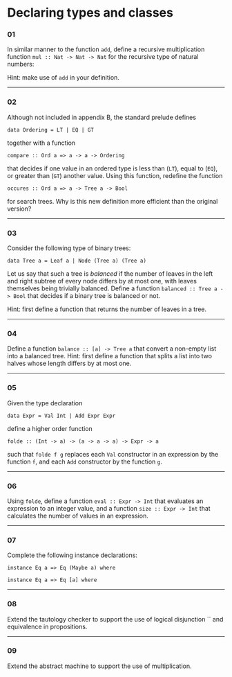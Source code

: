# Declaring types and classes

### 01
In similar manner to the function `add`, define a recursive multiplication function
`mul :: Nat -> Nat -> Nat` for the recursive type of natural numbers:

Hint: make use of `add` in your definition.

---

### 02
Although not included in appendix B, the standard prelude defines

```
data Ordering = LT | EQ | GT
```

together with a function

```
compare :: Ord a => a -> a -> Ordering
```
that decides if one value in an ordered type is less than (`LT`), equal to (`EQ`),
or greater than (`GT`) another value. Using this function, redefine the function
```
occures :: Ord a => a -> Tree a -> Bool
```
for search trees. Why is this new definition more efficient than the original version?

---

### 03
Consider the following type of binary trees:
```
data Tree a = Leaf a | Node (Tree a) (Tree a)
```
Let us say that such a tree is _balanced_ if the number of leaves in the left 
and right subtree of every node differs by at most one, with leaves themselves
being trivially balanced. Define a function `balanced :: Tree a -> Bool` that decides if a binary tree is 
balanced or not. 

Hint: first define a function that returns the number of leaves in a tree.

---

### 04
Define a function `balance :: [a] -> Tree a` that convert a non-empty list into a 
balanced tree.
Hint: first define a function that splits a list into two halves whose length differs by at most one.

---

### 05
Given the type declaration

```
data Expr = Val Int | Add Expr Expr
```

define a higher order function

```
folde :: (Int -> a) -> (a -> a -> a) -> Expr -> a
```

such that `folde f g` replaces each `Val` constructor in an expression by the
function `f`, and each `Add` constructor by the function `g`.

---

### 06
Using `folde`, define a function `eval :: Expr -> Int` that evaluates an expression
to an integer value, and a function `size :: Expr -> Int` that calculates the number 
of values in an expression.   

---

### 07
Complete the following instance declarations:
```
instance Eq a => Eq (Maybe a) where

instance Eq a => Eq [a] where
```

---

### 08
Extend the tautology checker to support the use of logical disjunction `` and equivalence in propositions.

---

### 09
Extend the abstract machine to support the use of multiplication.
